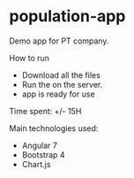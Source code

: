 # population-app
Demo app for PT company.

How to run 
- Download all the files
- Run the on the server.
- app is ready for use

Time spent: +/- 15H

Main technologies used:
- Angular 7
- Bootstrap 4
- Chart.js
